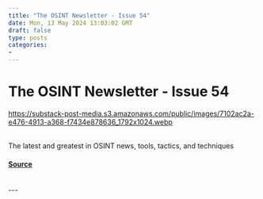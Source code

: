 ```yaml
---
title: "The OSINT Newsletter - Issue 54"
date: Mon, 13 May 2024 13:03:02 GMT
draft: false
type: posts
categories: 
- 
---
```

# The OSINT Newsletter - Issue 54
https://substack-post-media.s3.amazonaws.com/public/images/7102ac2a-e476-4913-a368-f7434e878636_1792x1024.webp
<br/>

<br/>
The latest and greatest in OSINT news, tools, tactics, and techniques

#### [Source](https://osintnewsletter.com/p/54)

<br/>
---
